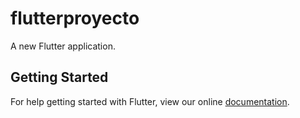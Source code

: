 # flutterproyecto

A new Flutter application.

## Getting Started

For help getting started with Flutter, view our online
[documentation](https://flutter.io/).
